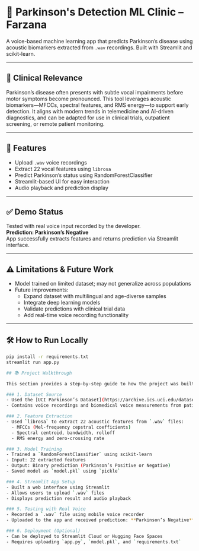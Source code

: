 # 🧠 Parkinson's Detection ML Clinic – Farzana

A voice-based machine learning app that predicts Parkinson’s disease using acoustic biomarkers extracted from `.wav` recordings. Built with Streamlit and scikit-learn.

---

## 🧬 Clinical Relevance

Parkinson’s disease often presents with subtle vocal impairments before motor symptoms become pronounced. This tool leverages acoustic biomarkers—MFCCs, spectral features, and RMS energy—to support early detection. It aligns with modern trends in telemedicine and AI-driven diagnostics, and can be adapted for use in clinical trials, outpatient screening, or remote patient monitoring.

---

## 🚀 Features

- Upload `.wav` voice recordings
- Extract 22 vocal features using `librosa`
- Predict Parkinson’s status using RandomForestClassifier
- Streamlit-based UI for easy interaction
- Audio playback and prediction display

---

## ✅ Demo Status

Tested with real voice input recorded by the developer.  
**Prediction: Parkinson’s Negative**  
App successfully extracts features and returns prediction via Streamlit interface.

---

## ⚠️ Limitations & Future Work

- Model trained on limited dataset; may not generalize across populations
- Future improvements:
  - Expand dataset with multilingual and age-diverse samples
  - Integrate deep learning models
  - Validate predictions with clinical trial data
  - Add real-time voice recording functionality

---

## 🛠️ How to Run Locally

```bash
pip install -r requirements.txt
streamlit run app.py

## 📚 Project Walkthrough

This section provides a step-by-step guide to how the project was built, making it easy for learners and reviewers to follow.

### 1. Dataset Source
- Used the [UCI Parkinson’s Dataset](https://archive.ics.uci.edu/dataset/174/parkinsons)
- Contains voice recordings and biomedical voice measurements from patients with and without Parkinson’s

### 2. Feature Extraction
- Used `librosa` to extract 22 acoustic features from `.wav` files:
  - MFCCs (Mel-frequency cepstral coefficients)
  - Spectral centroid, bandwidth, rolloff
  - RMS energy and zero-crossing rate

### 3. Model Training
- Trained a `RandomForestClassifier` using scikit-learn
- Input: 22 extracted features
- Output: Binary prediction (Parkinson’s Positive or Negative)
- Saved model as `model.pkl` using `pickle`

### 4. Streamlit App Setup
- Built a web interface using Streamlit
- Allows users to upload `.wav` files
- Displays prediction result and audio playback

### 5. Testing with Real Voice
- Recorded a `.wav` file using mobile voice recorder
- Uploaded to the app and received prediction: **Parkinson’s Negative**

### 6. Deployment (Optional)
- Can be deployed to Streamlit Cloud or Hugging Face Spaces
- Requires uploading `app.py`, `model.pkl`, and `requirements.txt`









